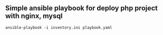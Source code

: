 ## Simple ansible playbook for deploy php project with nginx, mysql
```
ansible-playbook -i inventory.ini playbook.yaml
```